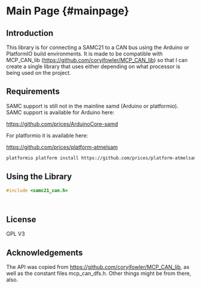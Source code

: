 Main Page                            {#mainpage}
================

Introduction
----------------

This library is for connecting a SAMC21 to a CAN bus using the Arduino or 
PlatformIO build environments.  It is made to be compatible with MCP_CAN_lib 
(https://github.com/coryjfowler/MCP_CAN_lib) so that I can create a single library
that uses either depending on what processor is being used on the project.

Requirements
----------------

SAMC support is still not in the mainline samd (Arduino or platformio).  SAMC support
is available for Arduino here:

https://github.com/prices/ArduinoCore-samd


For platformio it is available here:

https://github.com/prices/platform-atmelsam

```sh
platformio platform install https://github.com/prices/platform-atmelsam
```


Using the Library
----------------

```cpp
#include <samc21_can.h>




```


License
-----------------
GPL V3


Acknowledgements
-----------------
The API was copied from https://github.com/coryjfowler/MCP_CAN_lib, as well as the
constant files mcp_can_dfs.h.  Other things might be from there, also.
